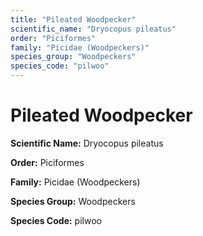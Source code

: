 ```yaml
---
title: "Pileated Woodpecker"
scientific_name: "Dryocopus pileatus"
order: "Piciformes"
family: "Picidae (Woodpeckers)"
species_group: "Woodpeckers"
species_code: "pilwoo"
---
```


# Pileated Woodpecker

**Scientific Name:** Dryocopus pileatus

**Order:** Piciformes

**Family:** Picidae (Woodpeckers)

**Species Group:** Woodpeckers

**Species Code:** pilwoo
